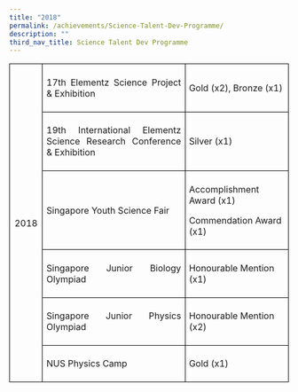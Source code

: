 ```yaml
---
title: "2018"
permalink: /achievements/Science-Talent-Dev-Programme/
description: ""
third_nav_title: Science Talent Dev Programme
---
```


<table style="border-collapse:collapse;mso-table-layout-alt:fixed;border:none;
 mso-border-alt:solid black 1.0pt;mso-yfti-tbllook:1536;mso-padding-alt:0in 5.4pt 0in 5.4pt;
 mso-border-insideh:1.0pt solid black;mso-border-insidev:1.0pt solid black" width="624" cellpadding="0" cellspacing="0" border="1" class="MsoNormalTable"><tbody><tr style="mso-yfti-irow:0;mso-yfti-firstrow:yes;height:21.0pt"><td style="width:.5in;border:solid black 1.0pt;padding:
  5.0pt 5.0pt 5.0pt 5.0pt;height:21.0pt" rowspan="6" width="48"><p style="text-align:center;line-height:normal;
  mso-pagination:none" align="center" class="MsoNormal"><span lang="EN">2018</span></p></td><td style="width:274.5pt;border:solid black 1.0pt;border-left:none;
  mso-border-left-alt:solid black 1.0pt;padding:5.0pt 5.0pt 5.0pt 5.0pt;
  height:21.0pt" width="366"><p style="text-align:justify;line-height:normal;mso-pagination:
  none" class="MsoNormal"><span lang="EN">17th Elementz Science Project &amp; Exhibition</span></p></td><td style="width:157.5pt;border:solid black 1.0pt;border-left:none;
  mso-border-left-alt:solid black 1.0pt;padding:5.0pt 5.0pt 5.0pt 5.0pt;
  height:21.0pt" width="210"><p style="line-height:normal;mso-pagination:none" class="MsoNormal"><span lang="EN">Gold (x2), Bronze (x1)</span></p></td></tr><tr style="mso-yfti-irow:1;height:.1in"><td style="width:274.5pt;border-top:none;border-left:none;
  border-bottom:solid black 1.0pt;border-right:solid black 1.0pt;mso-border-top-alt:
  solid black 1.0pt;mso-border-left-alt:solid black 1.0pt;padding:5.0pt 5.0pt 5.0pt 5.0pt;
  height:.1in" width="366"><p style="text-align:justify;line-height:normal;mso-pagination:
  none" class="MsoNormal"><span lang="EN">19th International Elementz Science Research Conference &amp; Exhibition</span></p></td><td style="width:157.5pt;border-top:none;border-left:none;
  border-bottom:solid black 1.0pt;border-right:solid black 1.0pt;mso-border-top-alt:
  solid black 1.0pt;mso-border-left-alt:solid black 1.0pt;padding:5.0pt 5.0pt 5.0pt 5.0pt;
  height:.1in" width="210"><p style="line-height:normal;mso-pagination:none" class="MsoNormal"><span lang="EN">Silver (x1)</span></p></td></tr><tr style="mso-yfti-irow:2;height:21.0pt"><td style="width:274.5pt;border-top:none;border-left:none;
  border-bottom:solid black 1.0pt;border-right:solid black 1.0pt;mso-border-top-alt:
  solid black 1.0pt;mso-border-left-alt:solid black 1.0pt;padding:5.0pt 5.0pt 5.0pt 5.0pt;
  height:21.0pt" width="366"><p style="text-align:justify;line-height:normal;mso-pagination:
  none" class="MsoNormal"><span lang="EN">Singapore Youth Science Fair</span></p></td><td style="width:157.5pt;border-top:none;border-left:none;
  border-bottom:solid black 1.0pt;border-right:solid black 1.0pt;mso-border-top-alt:
  solid black 1.0pt;mso-border-left-alt:solid black 1.0pt;padding:5.0pt 5.0pt 5.0pt 5.0pt;
  height:21.0pt" width="210"><p style="line-height:normal;mso-pagination:none" class="MsoNormal"><span lang="EN">Accomplishment Award (x1)</span></p><p style="line-height:normal;mso-pagination:none" class="MsoNormal"><span lang="EN">Commendation Award (x1)</span></p></td></tr><tr style="mso-yfti-irow:3;height:.1in"><td style="width:274.5pt;border-top:none;border-left:none;
  border-bottom:solid black 1.0pt;border-right:solid black 1.0pt;mso-border-top-alt:
  solid black 1.0pt;mso-border-left-alt:solid black 1.0pt;padding:5.0pt 5.0pt 5.0pt 5.0pt;
  height:.1in" width="366"><p style="text-align:justify;line-height:normal;mso-pagination:
  none" class="MsoNormal"><span lang="EN">Singapore Junior Biology Olympiad</span></p></td><td style="width:157.5pt;border-top:none;border-left:none;
  border-bottom:solid black 1.0pt;border-right:solid black 1.0pt;mso-border-top-alt:
  solid black 1.0pt;mso-border-left-alt:solid black 1.0pt;padding:5.0pt 5.0pt 5.0pt 5.0pt;
  height:.1in" width="210"><p style="line-height:normal;mso-pagination:none" class="MsoNormal"><span lang="EN">Honourable Mention (x1)</span></p></td></tr><tr style="mso-yfti-irow:4;height:.1in"><td style="width:274.5pt;border-top:none;border-left:none;
  border-bottom:solid black 1.0pt;border-right:solid black 1.0pt;mso-border-top-alt:
  solid black 1.0pt;mso-border-left-alt:solid black 1.0pt;padding:5.0pt 5.0pt 5.0pt 5.0pt;
  height:.1in" width="366"><p style="text-align:justify;line-height:normal;mso-pagination:
  none" class="MsoNormal"><span lang="EN">Singapore Junior Physics Olympiad</span></p></td><td style="width:157.5pt;border-top:none;border-left:none;
  border-bottom:solid black 1.0pt;border-right:solid black 1.0pt;mso-border-top-alt:
  solid black 1.0pt;mso-border-left-alt:solid black 1.0pt;padding:5.0pt 5.0pt 5.0pt 5.0pt;
  height:.1in" width="210"><p style="line-height:normal;mso-pagination:none" class="MsoNormal"><span lang="EN">Honourable Mention (x2)</span></p></td></tr><tr style="mso-yfti-irow:5;mso-yfti-lastrow:yes;height:.1in"><td style="width:274.5pt;border-top:none;border-left:none;
  border-bottom:solid black 1.0pt;border-right:solid black 1.0pt;mso-border-top-alt:
  solid black 1.0pt;mso-border-left-alt:solid black 1.0pt;padding:5.0pt 5.0pt 5.0pt 5.0pt;
  height:.1in" width="366"><p style="text-align:justify;line-height:normal;mso-pagination:
  none" class="MsoNormal"><span lang="EN">NUS Physics Camp</span></p></td><td style="width:157.5pt;border-top:none;border-left:none;
  border-bottom:solid black 1.0pt;border-right:solid black 1.0pt;mso-border-top-alt:
  solid black 1.0pt;mso-border-left-alt:solid black 1.0pt;padding:5.0pt 5.0pt 5.0pt 5.0pt;
  height:.1in" width="210"><p style="line-height:normal;mso-pagination:none" class="MsoNormal"><span lang="EN">Gold (x1)</span></p></td></tr></tbody></table>